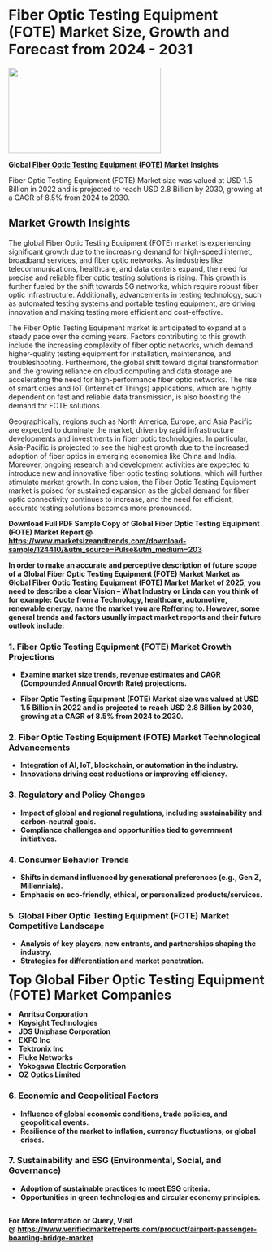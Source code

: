 <H1>Fiber Optic Testing Equipment (FOTE) Market Size, Growth and Forecast from 2024 - 2031</H1><img class="aligncenter size-medium wp-image-584254" src="https://thirdeyenews.in/wp-content/uploads/2024/09/Global-Market-Research-300x168.jpeg" alt="" width="300" height="168" /><p><strong>Global&nbsp;<a href="https://www.marketsizeandtrends.com/download-sample/124410/&amp;utm_source=Pulse&amp;utm_medium=203">Fiber Optic Testing Equipment (FOTE) Market</a> Insights</strong></p><p>Fiber Optic Testing Equipment (FOTE) Market size was valued at USD 1.5 Billion in 2022 and is projected to reach USD 2.8 Billion by 2030, growing at a CAGR of 8.5% from 2024 to 2030.</p><p><h2>Market Growth Insights</h2> <p>The global Fiber Optic Testing Equipment (FOTE) market is experiencing significant growth due to the increasing demand for high-speed internet, broadband services, and fiber optic networks. As industries like telecommunications, healthcare, and data centers expand, the need for precise and reliable fiber optic testing solutions is rising. This growth is further fueled by the shift towards 5G networks, which require robust fiber optic infrastructure. Additionally, advancements in testing technology, such as automated testing systems and portable testing equipment, are driving innovation and making testing more efficient and cost-effective.</p> <p><strong></strong></p> <p>The Fiber Optic Testing Equipment market is anticipated to expand at a steady pace over the coming years. Factors contributing to this growth include the increasing complexity of fiber optic networks, which demand higher-quality testing equipment for installation, maintenance, and troubleshooting. Furthermore, the global shift toward digital transformation and the growing reliance on cloud computing and data storage are accelerating the need for high-performance fiber optic networks. The rise of smart cities and IoT (Internet of Things) applications, which are highly dependent on fast and reliable data transmission, is also boosting the demand for FOTE solutions.</p> <p>Geographically, regions such as North America, Europe, and Asia Pacific are expected to dominate the market, driven by rapid infrastructure developments and investments in fiber optic technologies. In particular, Asia-Pacific is projected to see the highest growth due to the increased adoption of fiber optics in emerging economies like China and India. Moreover, ongoing research and development activities are expected to introduce new and innovative fiber optic testing solutions, which will further stimulate market growth. In conclusion, the Fiber Optic Testing Equipment market is poised for sustained expansion as the global demand for fiber optic connectivity continues to increase, and the need for efficient, accurate testing solutions becomes more pronounced.</p> <p><strong></p><p><span class=""><strong>Download Full PDF Sample Copy of Global Fiber Optic Testing Equipment (FOTE) Market Report</strong> @ <a href="https://www.marketsizeandtrends.com/download-sample/124410/&amp;utm_source=Pulse&amp;utm_medium=203" target="_blank">https://www.marketsizeandtrends.com/download-sample/124410/&amp;utm_source=Pulse&amp;utm_medium=203</a></span></p><p>In order to make an accurate and perceptive description of future scope of a Global&nbsp;Fiber Optic Testing Equipment (FOTE) Market Market as Global&nbsp;Fiber Optic Testing Equipment (FOTE) Market Market of 2025, you need to describe a clear Vision &ndash; What Industry or Linda can you think of for example: Quote from a Technology, healthcare, automotive, renewable energy, name the market you are Reffering to. However, some general trends and factors usually impact market reports and their future outlook include:</p><h3>1.&nbsp;<strong>Fiber Optic Testing Equipment (FOTE) Market Growth Projections</strong></h3><ul><li>Examine market size trends, revenue estimates and CAGR (Compounded Annual Growth Rate) projections.</li><li><p>Fiber Optic Testing Equipment (FOTE) Market size was valued at USD 1.5 Billion in 2022 and is projected to reach USD 2.8 Billion by 2030, growing at a CAGR of 8.5% from 2024 to 2030.</p></li></ul><h3>2.&nbsp;<strong>Fiber Optic Testing Equipment (FOTE) Market Technological Advancements</strong></h3><ul><li>Integration of AI, IoT, blockchain, or automation in the industry.</li><li>Innovations driving cost reductions or improving efficiency.</li></ul><h3>3.&nbsp;<strong>Regulatory and Policy Changes</strong></h3><ul><li>Impact of global and regional regulations, including sustainability and carbon-neutral goals.</li><li>Compliance challenges and opportunities tied to government initiatives.</li></ul><h3>4.&nbsp;<strong>Consumer Behavior Trends</strong></h3><ul><li>Shifts in demand influenced by generational preferences (e.g., Gen Z, Millennials).</li><li>Emphasis on eco-friendly, ethical, or personalized products/services.</li></ul><h3>5.&nbsp;<strong>Global Fiber Optic Testing Equipment (FOTE) Market Competitive Landscape</strong></h3><ul><li>Analysis of key players, new entrants, and partnerships shaping the industry.</li><li>Strategies for differentiation and market penetration.</li></ul><p data-pm-slice="1 1 []"><span style="color: inherit; font-family: inherit; font-size: 25px;">Top Global Fiber Optic Testing Equipment (FOTE) Market Companies</span></p><div class="" data-test-id=""><p><li>Anritsu Corporation</li><li> Keysight Technologies</li><li> JDS Uniphase Corporation</li><li> EXFO Inc</li><li> Tektronix Inc</li><li> Fluke Networks</li><li> Yokogawa Electric Corporation</li><li> OZ Optics Limited</li></p></div><h3>6.&nbsp;<strong>Economic and Geopolitical Factors</strong></h3><ul><li>Influence of global economic conditions, trade policies, and geopolitical events.</li><li>Resilience of the market to inflation, currency fluctuations, or global crises.</li></ul><h3>7.&nbsp;<strong>Sustainability and ESG (Environmental, Social, and Governance)</strong></h3><ul><li>Adoption of sustainable practices to meet ESG criteria.</li><li>Opportunities in green technologies and circular economy principles.</li></ul><h2><strong style="font-size: 14px;">For More Information or Query, Visit @&nbsp;</strong><a style="background-color: #ffffff; font-size: 14px;" href="https://www.marketsizeandtrends.com/report/fiber-optic-testing-equipment-fote-market/" target="_blank">https://www.verifiedmarketreports.com/product/airport-passenger-boarding-bridge-market</a></h2>
